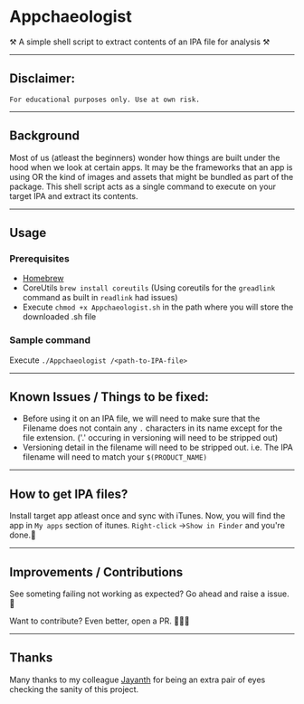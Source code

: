# Appchaeologist

⚒ A simple shell script to extract contents of an IPA file for analysis ⚒


---
## Disclaimer:
    For educational purposes only. Use at own risk.
    
---
## Background
Most of us (atleast the beginners) wonder how things are built under the hood when we look at certain apps. It may be the frameworks that an app is using OR the kind of images and assets that might be bundled as part of the package. This shell script acts as a single command to execute on your target IPA and extract its contents.

---
## Usage

### Prerequisites
- [Homebrew](http://brew.sh/)
- CoreUtils `brew install coreutils` (Using coreutils for the `greadlink` command as built in `readlink` had issues)
- Execute `chmod +x Appchaeologist.sh` in the path where you will store the downloaded .sh file

### Sample command
  Execute `./Appchaeologist /<path-to-IPA-file>`
  
---
## Known Issues / Things to be fixed:
- Before using it on an IPA file, we will need to make sure that the Filename does not contain any `.` characters in its name except for the file extension. ('.' occuring in versioning will need to be stripped out)
- Versioning detail in the filename will need to be stripped out. i.e. The IPA filename will need to match your `$(PRODUCT_NAME)`

---
## How to get IPA files?
Install target app atleast once and sync with iTunes. Now, you will find the app in `My apps` section of itunes. `Right-click` ->`Show in Finder` and you're done.🚀

---
## Improvements / Contributions
See someting failing not working as expected? Go ahead and raise a issue. 🚩

Want to contribute? Even better, open a PR. 🤘🏻😀

---
## Thanks
Many thanks to my colleague [Jayanth](https://github.com/jaymanklu) for being an extra pair of eyes checking the sanity of this project.
